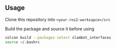 ## Usage

Clone this repository into `<your-ros2-worksapce>/src`

Build the package and source it before using
```bash
colcon build --packages-select slambot_interfaces
source ~/.bashrc
```